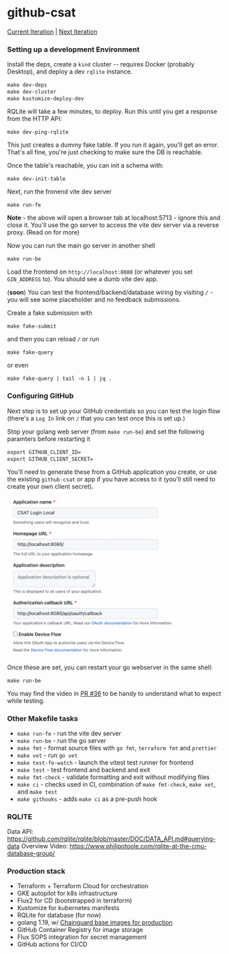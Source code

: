 # github-csat

[Current Iteration](https://github.com/orgs/github-csat/projects/1/views/2) | [Next Iteration](https://github.com/orgs/github-csat/projects/1/views/3)

### Setting up a development Environment

Install the deps, create a `kind` cluster -- requires Docker (probably Desktop), and deploy a dev `rqlite` instance.

```shell
make dev-deps
make dev-cluster
make kustomize-deploy-dev
```

RQLite will take a few minutes, to deploy. Run this until you get a response from the HTTP API:

```
make dev-ping-rqlite
```

This just creates a dummy fake table. 
If you run it again, you'll get an error. 
That's all fine, you're just checking to make sure the DB is reachable.

Once the table's reachable, you can init a schema with:

```
make dev-init-table
```

Next, run the fronend vite dev server

```
make run-fe
```

**Note** - the above will open a browser tab at localhost:5713 - ignore this and close it. You'll use
the go server to access the vite dev server via a reverse proxy. (Read on for more)

Now you can run the main go server in another shell

```
make run-be
```

Load the frontend on `http://localhost:8080` (or whatever you set `GIN_ADDRESS` to). You should see a dumb vite dev app.


(**soon**) You can test the frontend/backend/database wiring by visiting `/` - you will see some placeholder and no feedback submissions.

Create a fake submission with

```
make fake-submit
```

and then you can reload `/` or run

```
make fake-query
```

or even

```
make fake-query | tail -n 1 | jq .
```

### Configuring GitHub

Next step is to set up your GitHub credentials so you can test the login flow (there's a `Log In` link on `/` that you can test once this is set up.)

Stop your golang web server (from `make run-be`) and set the following paramters before restarting it

```shell
export GITHUB_CLIENT_ID=
export GITHUB_CLIENT_SECRET=
```

You'll need to generate these from a GitHub application you create, or use the existing `github-csat` or app if you have access to it (you'll still need to create your own client secret).

![github-app-config](./docs/github-app-setup.png)

Once these are set, you can restart your go webserver in the same shell:

```shell
make run-be
```

You may find the video in [PR #36](https://github.com/github-csat/github-csat/pull/36) to be handy to understand what to expect while testing.

### Other Makefile tasks

- `make run-fe` - run the vite dev server
- `make run-be` - run the go server
- `make fmt` - format source files with `go fmt`, `terraform fmt` and `prettier`
- `make vet` - run `go vet`
- `make test-fe-watch` - launch the vitest test runner for frontend
- `make test` - test frontend and backend and exit
- `make fmt-check` - validate formatting and exit without modifying files
- `make ci` - checks used in CI, combination of `make fmt-check`, `make vet`, and `make test`
- `make githooks` - adds `make ci` as a pre-push hook

### RQLITE

Data API: https://github.com/rqlite/rqlite/blob/master/DOC/DATA_API.md#querying-data
Overview Video: https://www.philipotoole.com/rqlite-at-the-cmu-database-group/

### Production stack

- Terraform + Terraform Cloud for orchestration
- GKE autopilot for k8s infrastructure
- Flux2 for CD (bootstrapped in terraform)
- Kustomize for kubernetes manifests
- RQLite for database (for now)
- golang 1.19, w/ [Chainguard base images for production](https://github.com/chainguard-images/images/tree/main/images/go#dockerfile-example)
- GitHub Container Registry for image storage
- Flux SOPS integration for secret management
- GitHub actions for CI/CD
